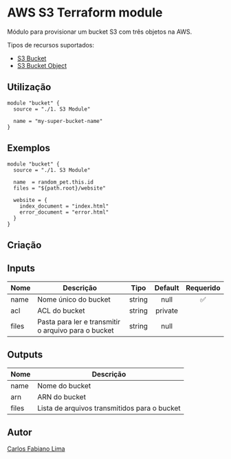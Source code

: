 # AWS S3 Terraform module

Módulo para provisionar um bucket S3 com três objetos na AWS.

Tipos de recursos suportados:

* [S3 Bucket](https://registry.terraform.io/providers/hashicorp/aws/latest/docs/resources/s3_bucket)
* [S3 Bucket Object](https://registry.terraform.io/providers/hashicorp/aws/latest/docs/resources/s3_bucket_object)

## Utilização

```hcl
module "bucket" {
  source = "./1. S3 Module"

  name = "my-super-bucket-name"
}
```

## Exemplos

```hcl
module "bucket" {
  source = "./1. S3 Module"

  name  = random_pet.this.id
  files = "${path.root}/website"

  website = {
    index_document = "index.html"
    error_document = "error.html"
  }
}
```

## Criação


## Inputs

| Nome | Descrição | Tipo | Default | Requerido |
|------|-------------|:----:|:-----:|:-----:|
|name|Nome único do bucket|string|null| ✅ |
|acl|ACL do bucket|string|private|  |
|files|Pasta para ler e transmitir o arquivo para o bucket|string|null|  |

## Outputs

| Nome | Descrição |
|------|-------------|
|name|Nome do bucket|
|arn|ARN do bucket|
|files|Lista de arquivos transmitidos para o bucket|



## Autor

[Carlos Fabiano Lima](https://github.com/carloslima78)

